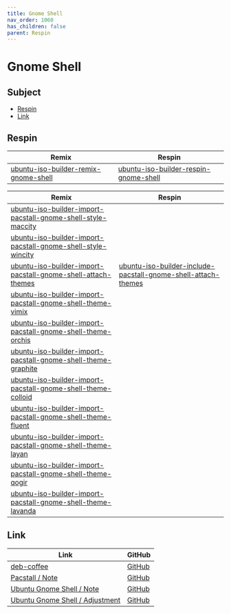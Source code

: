 ```yaml
---
title: Gnome Shell
nav_order: 1060
has_children: false
parent: Respin
---
```



# Gnome Shell




## Subject

* [Respin](#respin)
* [Link](#link)



## Respin

| Remix  | Respin |
| ------ | ------ |
| [ubuntu-iso-builder-remix-gnome-shell](https://github.com/samwhelp/ubuntu-iso-builder-remix-gnome-shell) | [ubuntu-iso-builder-respin-gnome-shell](https://github.com/samwhelp/ubuntu-iso-builder-respin-gnome-shell) |


| Remix  | Respin |
| ------ | ------ |
| [ubuntu-iso-builder-import-pacstall-gnome-shell-style-maccity](https://github.com/samwhelp/ubuntu-iso-builder-import-pacstall-gnome-shell-style-maccity) |  |
| [ubuntu-iso-builder-import-pacstall-gnome-shell-style-wincity](https://github.com/samwhelp/ubuntu-iso-builder-import-pacstall-gnome-shell-style-wincity) |  |
| [ubuntu-iso-builder-import-pacstall-gnome-shell-attach-themes](https://github.com/samwhelp/ubuntu-iso-builder-import-pacstall-gnome-shell-attach-themes) | [ubuntu-iso-builder-include-pacstall-gnome-shell-attach-themes](https://github.com/samwhelp/ubuntu-iso-builder-include-pacstall-gnome-shell-attach-themes) |
| [ubuntu-iso-builder-import-pacstall-gnome-shell-theme-vimix](https://github.com/samwhelp/ubuntu-iso-builder-import-pacstall-gnome-shell-theme-vimix) |  |
| [ubuntu-iso-builder-import-pacstall-gnome-shell-theme-orchis](https://github.com/samwhelp/ubuntu-iso-builder-import-pacstall-gnome-shell-theme-orchis) |  |
| [ubuntu-iso-builder-import-pacstall-gnome-shell-theme-graphite](https://github.com/samwhelp/ubuntu-iso-builder-import-pacstall-gnome-shell-theme-graphite) |  |
| [ubuntu-iso-builder-import-pacstall-gnome-shell-theme-colloid](https://github.com/samwhelp/ubuntu-iso-builder-import-pacstall-gnome-shell-theme-colloid) |  |
| [ubuntu-iso-builder-import-pacstall-gnome-shell-theme-fluent](https://github.com/samwhelp/ubuntu-iso-builder-import-pacstall-gnome-shell-theme-fluent) |  |
| [ubuntu-iso-builder-import-pacstall-gnome-shell-theme-layan](https://github.com/samwhelp/ubuntu-iso-builder-import-pacstall-gnome-shell-theme-layan) |  |
| [ubuntu-iso-builder-import-pacstall-gnome-shell-theme-qogir](https://github.com/samwhelp/ubuntu-iso-builder-import-pacstall-gnome-shell-theme-qogir) |  |
| [ubuntu-iso-builder-import-pacstall-gnome-shell-theme-lavanda](https://github.com/samwhelp/ubuntu-iso-builder-import-pacstall-gnome-shell-theme-lavanda) |  |




## Link

| Link | GitHub |
| ---- | ------ |
| [deb-coffee](https://samwhelp.github.io/deb-coffee/) | [GitHub](https://github.com/samwhelp/deb-coffee) |
| [Pacstall / Note](https://samwhelp.github.io/note-about-pacstall/) | [GitHub](https://github.com/samwhelp/note-about-pacstall) |
| [Ubuntu Gnome Shell / Note](https://samwhelp.github.io/note-about-ubuntu-gnome-shell/) | [GitHub](https://github.com/samwhelp/note-about-ubuntu-gnome-shell) |
| [Ubuntu Gnome Shell / Adjustment](https://samwhelp.github.io/ubuntu-gnome-shell-adjustment/) | [GitHub](https://github.com/samwhelp/ubuntu-gnome-shell-adjustment) |
